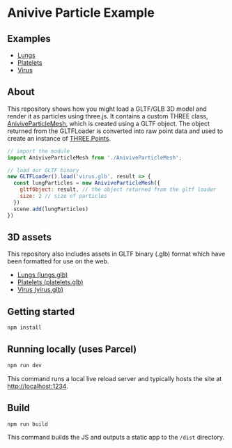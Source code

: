 # Anivive Particle Example

## Examples
* [Lungs](https://anivive-model-example.movingbrands.now.sh/?model=lungs)
* [Platelets](https://anivive-model-example.movingbrands.now.sh/?model=platelets)
* [Virus](https://anivive-model-example.movingbrands.now.sh/?model=virus)

## About
This repository shows how you might load a GLTF/GLB 3D model and render it as particles using three.js. It contains a custom THREE class, [AniviveParticleMesh](./src/AniviveParticleMesh.js), which is created using a GLTF object. The object returned from the GLTFLoader is converted into raw point data and used to create an instance of [THREE.Points](https://threejs.org/docs/#api/en/objects/Points).

```js
// import the module
import AniviveParticleMesh from './AniviveParticleMesh';

// load our GLTF binary
new GLTFLoader().load('virus.glb', result => {
  const lungParticles = new AniviveParticleMesh({
    gltfObject: result, // the object returned from the gltf loader
    size: 2 // size of particles
  })
  scene.add(lungParticles)
})
```

## 3D assets
This repository also includes assets in GLTF binary (.glb) format which have been formatted for use on the web.


* [Lungs (lungs.glb)](https://github.com/movingbrands/anivive-model-example/raw/prototype/assets/lungs.glb)
* [Platelets (platelets.glb)](https://github.com/movingbrands/anivive-model-example/raw/prototype/assets/platelets.glb)
* [Virus (virus.glb)](https://github.com/movingbrands/anivive-model-example/raw/prototype/assets/virus.glb)

## Getting started

```bash
npm install
```

## Running locally (uses Parcel)

```bash
npm run dev
```

This command runs a local live reload server and typically hosts the site at [http://localhost:1234](http://localhost:1234).

## Build

```bash
npm run build
```

This command builds the JS and outputs a static app to the `/dist` directory.
